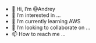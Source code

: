 - 👋 Hi, I’m @Andrey
- 👀 I’m interested in ...
- 🌱 I’m currently learning AWS
- 💞️ I’m looking to collaborate on ...
- 📫 How to reach me ...

<!---
Andrey0573/Andrey0573 is a ✨ special ✨ repository because its `README.md` (this file) appears on your GitHub profile.
You can click the Preview link to take a look at your changes.
--->
